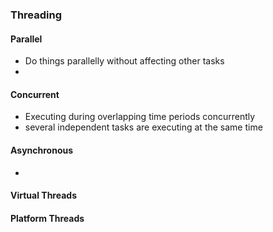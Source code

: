 ### Threading

#### Parallel
- Do things parallelly without affecting other tasks
- 

#### Concurrent
- Executing during overlapping time periods concurrently
- several independent tasks are executing at the same time

#### Asynchronous
- 


#### Virtual Threads



#### Platform Threads


